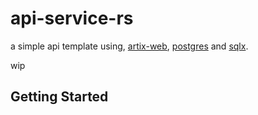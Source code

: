 # api-service-rs

a simple api template using, [artix-web](https://actix.rs/), [postgres](https://www.postgresql.org/) and [sqlx](https://github.com/launchbadge/sqlx). <br>

wip

## Getting Started



